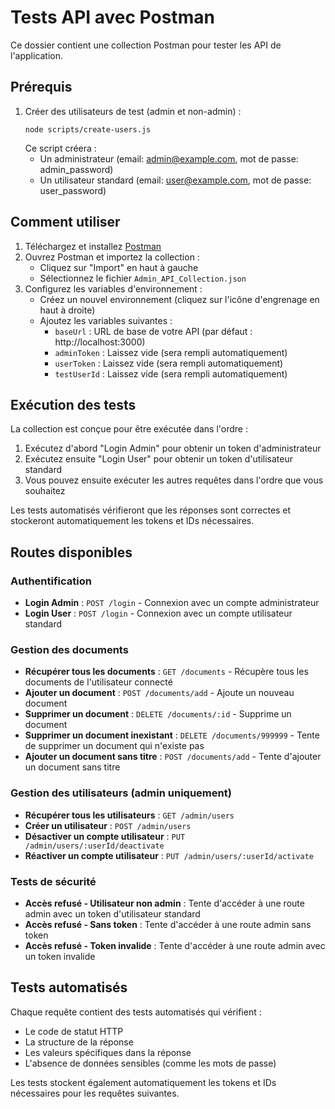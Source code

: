 # Tests API avec Postman

Ce dossier contient une collection Postman pour tester les API de l'application.

## Prérequis

1. Créer des utilisateurs de test (admin et non-admin) :
   ```
   node scripts/create-users.js
   ```
   Ce script créera :
   - Un administrateur (email: admin@example.com, mot de passe: admin_password)
   - Un utilisateur standard (email: user@example.com, mot de passe: user_password)

## Comment utiliser

1. Téléchargez et installez [Postman](https://www.postman.com/downloads/)
2. Ouvrez Postman et importez la collection :
   - Cliquez sur "Import" en haut à gauche
   - Sélectionnez le fichier `Admin_API_Collection.json`
3. Configurez les variables d'environnement :
   - Créez un nouvel environnement (cliquez sur l'icône d'engrenage en haut à droite)
   - Ajoutez les variables suivantes :
     - `baseUrl` : URL de base de votre API (par défaut : http://localhost:3000)
     - `adminToken` : Laissez vide (sera rempli automatiquement)
     - `userToken` : Laissez vide (sera rempli automatiquement)
     - `testUserId` : Laissez vide (sera rempli automatiquement)

## Exécution des tests

La collection est conçue pour être exécutée dans l'ordre :

1. Exécutez d'abord "Login Admin" pour obtenir un token d'administrateur
2. Exécutez ensuite "Login User" pour obtenir un token d'utilisateur standard
3. Vous pouvez ensuite exécuter les autres requêtes dans l'ordre que vous souhaitez

Les tests automatisés vérifieront que les réponses sont correctes et stockeront automatiquement les tokens et IDs nécessaires.

## Routes disponibles

### Authentification
- **Login Admin** : `POST /login` - Connexion avec un compte administrateur
- **Login User** : `POST /login` - Connexion avec un compte utilisateur standard

### Gestion des documents
- **Récupérer tous les documents** : `GET /documents` - Récupère tous les documents de l'utilisateur connecté
- **Ajouter un document** : `POST /documents/add` - Ajoute un nouveau document
- **Supprimer un document** : `DELETE /documents/:id` - Supprime un document
- **Supprimer un document inexistant** : `DELETE /documents/999999` - Tente de supprimer un document qui n'existe pas
- **Ajouter un document sans titre** : `POST /documents/add` - Tente d'ajouter un document sans titre

### Gestion des utilisateurs (admin uniquement)
- **Récupérer tous les utilisateurs** : `GET /admin/users`
- **Créer un utilisateur** : `POST /admin/users`
- **Désactiver un compte utilisateur** : `PUT /admin/users/:userId/deactivate`
- **Réactiver un compte utilisateur** : `PUT /admin/users/:userId/activate`

### Tests de sécurité
- **Accès refusé - Utilisateur non admin** : Tente d'accéder à une route admin avec un token d'utilisateur standard
- **Accès refusé - Sans token** : Tente d'accéder à une route admin sans token
- **Accès refusé - Token invalide** : Tente d'accéder à une route admin avec un token invalide

## Tests automatisés

Chaque requête contient des tests automatisés qui vérifient :
- Le code de statut HTTP
- La structure de la réponse
- Les valeurs spécifiques dans la réponse
- L'absence de données sensibles (comme les mots de passe)

Les tests stockent également automatiquement les tokens et IDs nécessaires pour les requêtes suivantes.
